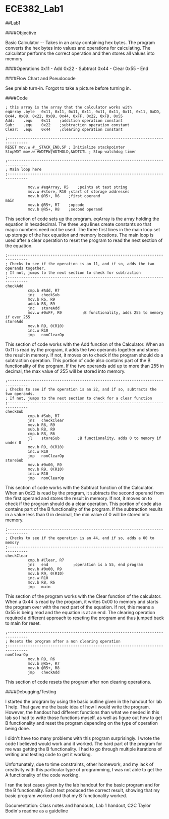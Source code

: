ECE382_Lab1
===========

##Lab1

####Objective

Basic Calculator -- Takes in an array containing hex bytes. The program converts the hex bytes into values and
operations for calculating. The calculator performs the correct operation and then stores
all values into memory

####Operations
0x11 - Add
0x22 - Subtract
0x44 - Clear
0x55 - End

####Flow Chart and Pseudocode

See prelab turn-in.  Forgot to take a picture before turning in.

####Code

```
; this array is the array that the calculator works with
eqArray	.byte	0x11, 0x11, 0x11, 0x11, 0x11, 0x11, 0x11, 0x11, 0xDD, 0x44, 0x08, 0x22, 0x09, 0x44, 0xFF, 0x22, 0xFD, 0x55
Add:	.equ	0x11	;addition operation constant
Sub:	.equ	0x22	;subtraction operation constant
Clear:	.equ	0x44	;clearing operation constant

;-------------------------------------------------------------------------------
RESET mov.w #__STACK_END,SP ; Initialize stackpointer
StopWDT mov.w #WDTPW|WDTHOLD,&WDTCTL ; Stop watchdog timer

;-------------------------------------------------------------------------------
; Main loop here
;-------------------------------------------------------------------------------

          mov.w	#eqArray, R5	;points at test string
          mov.w	#store, R10 ;start of storage addresses
          mov.b	@R5+, R6	;first operand
main
          mov.b	@R5+, R7	;opcode
          mov.b	@R5+, R8	;second operand
```
This section of code sets up the program.  eqArray is the array holding the equation in hexadecimal.  The three .equ lines create constants so that magic numbers need not be used.  The three first lines in the main loop set up storage of the hex equation and memory locations.  The main loop is used after a clear operation to reset the program to read the next section of the equation.

```
;-------------------------------------------------------------------------------
; Checks to see if the operation is an 11, and if so, adds the two operands together.
; If not, jumps to the next section to check for subtraction
;-------------------------------------------------------------------------------
checkAdd
          cmp.b	#Add, R7
          jnz	checkSub
          mov.b	R6, R9
          add.b	R8, R9
          jnc	storeAdd
          mov.w	#0xFF, R9	      ;B functionality, adds 255 to memory if over 255
storeAdd
          mov.b	R9, 0(R10)
          inc.w	R10
          jmp	nonClearOp
```
This section of code works with the Add function of the Calculator.  When an 0x11 is read by the program, it adds the two operands together and stores the result in memory.  If not, it moves on to check if the program should do a subtraction operation.  This portion of code also contains part of the B functionality of the program.  If the two operands add up to more than 255 in decimal, the max value of 255 will be stored into memory.

```
;-------------------------------------------------------------------------------
; Checks to see if the operation is an 22, and if so, subtracts the two operands.
; If not, jumps to the next section to check for a clear function
;-------------------------------------------------------------------------------
checkSub
          cmp.b	#Sub, R7
          jnz	checkClear
          mov.b	R6, R9
          sub.b	R8, R9
          cmp.b	R8, R6
          jl	storeSub	    ;B functionality, adds 0 to memory if under 0
          mov.b	R9, 0(R10)
          inc.w	R10
          jmp	nonClearOp
storeSub
          mov.b	#0x00, R9
          mov.b	R9, 0(R10)
          inc.w	R10
          jmp	nonClearOp
```
This section of code works with the Subtract function of the Calculator.  When an 0x22 is read by the program, it subtracts the second operand from the first operand and stores the result in memory.  If not, it moves on to check if the program should do a clear operation.  This portion of code also contains part of the B functionality of the program.  If the subtraction results in a value less than 0 in decimal, the min value of 0 will be stored into memory.

```
;-------------------------------------------------------------------------------
; Checks to see if the operation is an 44, and if so, adds a 00 to memory
;-------------------------------------------------------------------------------
checkClear
          cmp.b	#Clear, R7
          jnz	end	          ;operation is a 55, end program
          mov.b	#0x00, R9
          mov.b	R9, 0(R10)
          inc.w	R10
          mov.b	R8, R6
          jmp	main
```
This section of the program works with the Clear function of the calculator.  When a 0x44 is read by the program, it writes 0x00 to memory and starts the program over with the next part of the equation.  If not, this means a 0x55 is being read and the equation is at an end.  The clearing operation required a different approach to reseting the program and thus jumped back to main for reset.

```
;-------------------------------------------------------------------------------
; Resets the program after a non clearing operation
;-------------------------------------------------------------------------------
nonClearOp
          mov.b	R9, R6
          mov.b	@R5+, R7
          mov.b	@R5+, R8
          jmp	checkAdd
```
This section of code resets the program after non clearing operations.

####Debugging/Testing

I started the program by using the basic outline given in the handout for lab 1 help.  That gave me the basic idea of how I would write the program.  However, the handout had different functions than what we needed in this lab so I had to write those functions myself, as well as figure out how to get B functionality and reset the program depending on the type of operation being done.  

I didn't have too many problems with this program surprisingly.  I wrote the code I believed would work and it worked.  The hard part of the program for me was getting the B functionality.  I had to go through multiple iterations of writing and testing code to get it working.  

Unfortunately, due to time constraints, other homework, and my lack of creativity with this particular type of programming, I was not able to get the A functionality of the code working.

I ran the test cases given by the lab handout for the basic program and for the B functionality.  Each test produced the correct result, showing that my basic program worked and that my B functionality worked.

Documentation:  Class notes and handouts, Lab 1 handout, C2C Taylor Bodin's readme as a guideline
